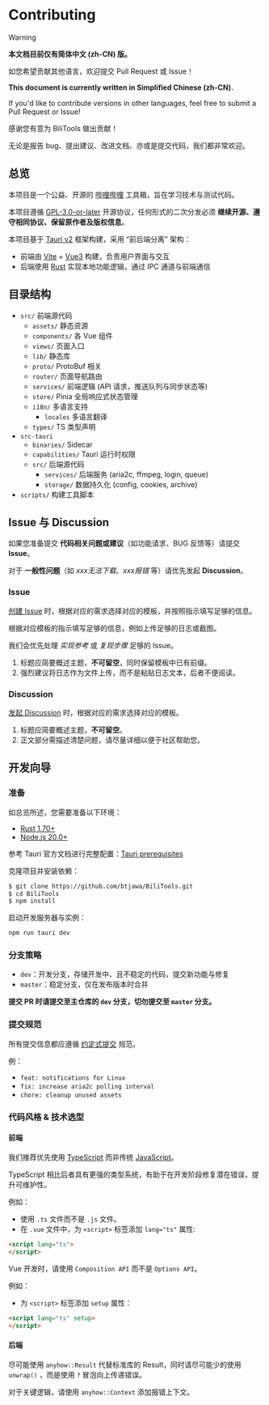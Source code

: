 # Contributing

> [!WARNING] 
> **本文档目前仅有简体中文 (zh-CN) 版。**
> 
> 如您希望贡献其他语言，欢迎提交 Pull Request 或 Issue！
>
> **This document is currently written in Simplified Chinese (zh-CN).**
> 
> If you'd like to contribute versions in other languages, feel free to submit a Pull Request or Issue!

感谢您有意为 BiliTools 做出贡献！

无论是报告 bug、提出建议、改进文档、亦或是提交代码，我们都非常欢迎。

## 总览

本项目是一个公益、开源的 [哔哩哔哩](https://www.bilibili.com) 工具箱，旨在学习技术与测试代码。

本项目遵循 [GPL-3.0-or-later](/LICENSE) 开源协议，任何形式的二次分发必须 **继续开源、遵守相同协议、保留原作者及版权信息**。

本项目基于 [Tauri v2](https://v2.tauri.app) 框架构建，采用 “前后端分离” 架构：
- 前端由 [Vite](https://vitejs.dev/) + [Vue3](https://vuejs.org/) 构建，负责用户界面与交互
- 后端使用 [Rust](https://www.rust-lang.org/) 实现本地功能逻辑，通过 IPC 通道与前端通信

## 目录结构

- `src/` 前端源代码
  - `assets/` 静态资源
  - `components/` 各 Vue 组件
  - `views/` 页面入口
  - `lib/` 静态库
  - `proto/` ProtoBuf 相关
  - `router/` 页面导航路由
  - `services/` 前端逻辑 (API 请求，推送队列与同步状态等)
  - `store/` Pinia 全局响应式状态管理
  - `i18n/` 多语言支持
    - `locales` 多语言翻译
  - `types/` TS 类型声明
- `src-tauri`
  - `binaries/` Sidecar
  - `capabilities/` Tauri 运行时权限
  - `src/` 后端源代码
    - `services/` 后端服务 (aria2c, ffmpeg, login, queue)
    - `storage/` 数据持久化 (config, cookies, archive)
- `scripts/` 构建工具脚本

## Issue 与 Discussion

如果您准备提交 **代码相关问题或建议**（如功能请求、BUG 反馈等）请提交 **Issue**。

对于 **一般性问题**（如 *xxx无法下载*、*xxx报错* 等）请优先发起 **Discussion**。

### Issue

[创建 Issue](https://github.com/btjawa/BiliTools/issues/new/choose) 时，根据对应的需求选择对应的模板，并按照指示填写足够的信息。

根据对应模板的指示填写足够的信息，例如上传足够的日志或截图。

我们会优先处理 *实现参考* 或 *复现步骤* 足够的 Issue。

1. 标题应简要概述主题，**不可留空**，同时保留模板中已有前缀。
2. 强烈建议将日志作为文件上传，而不是粘贴日志文本，后者不便阅读。

### Discussion

[发起 Discussion](https://github.com/btjawa/BiliTools/discussions/new/choose) 时，根据对应的需求选择对应的模板。

1. 标题应简要概述主题，**不可留空**。
2. 正文部分需描述清楚问题，请尽量详细以便于社区帮助您。

## 开发向导

### 准备

如总览所述，您需要准备以下环境：

- [Rust 1.70+](https://www.rust-lang.org/tools/install)
- [Node.js 20.0+](https://nodejs.org/en/download)

参考 Tauri 官方文档进行完整配置：[Tauri prerequisites](https://v2.tauri.app/start/prerequisites/)

克隆项目并安装依赖：

```bash
$ git clone https://github.com/btjawa/BiliTools.git
$ cd BiliTools
$ npm install
```

启动开发服务器与实例：

```bash
npm run tauri dev
```

### 分支策略

- `dev`：开发分支，存储开发中、且不稳定的代码，提交新功能与修复
- `master`：稳定分支，仅在发布版本时合并

**提交 PR 时请提交至主仓库的 `dev` 分支，切勿提交至 `master` 分支。**

### 提交规范

所有提交信息都应遵循 [约定式提交](https://www.conventionalcommits.org/zh-hans/v1.0.0/) 规范。

例：
- `feat: notifications for Linux`
- `fix: increase aria2c polling interval`
- `chore: cleanup unused assets`

### 代码风格 & 技术选型

#### 前端

我们推荐优先使用 [TypeScript](https://www.typescriptlang.org/) 而非传统 [JavaScript](https://developer.mozilla.org/en-US/docs/Web/JavaScript)。

TypeScript 相比后者具有更强的类型系统，有助于在开发阶段修复潜在错误，提升可维护性。

例如：

- 使用 `.ts` 文件而不是 `.js` 文件。
- 在 `.vue` 文件中，为 `<script>` 标签添加 `lang="ts"` 属性:
```html
<script lang="ts">
</script>
```

Vue 开发时，请使用 `Composition API` 而不是 `Options API`。

例如：

- 为 `<script>` 标签添加 `setup` 属性：
```html
<script lang="ts" setup>
</script>
```

#### 后端

尽可能使用 `anyhow::Result` 代替标准库的 Result，同时请尽可能少的使用 `unwrap()` ，而是使用 `?` 冒泡向上传递错误。

对于关键逻辑，请使用 `anyhow::Context` 添加报错上下文。